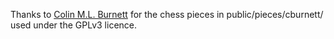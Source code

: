 Thanks to [Colin M.L. Burnett](https://en.wikipedia.org/wiki/User:Cburnett) for the chess pieces in public/pieces/cburnett/ used under the GPLv3 licence.
